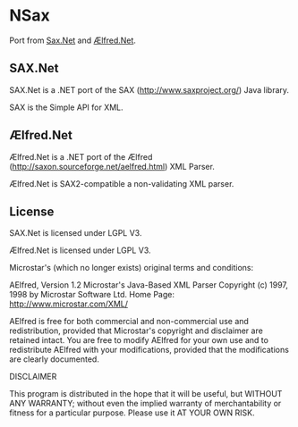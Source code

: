 # NSax

Port from [Sax.Net](https://github.com/rasmusjp/sax.net) and [Ælfred.Net](http://www.github.com/rasmusjp/aelfred.net).

## SAX.Net

SAX.Net is a .NET port of the SAX (http://www.saxproject.org/) Java library.

SAX is the Simple API for XML.

## Ælfred.Net

Ælfred.Net is a .NET port of the Ælfred (http://saxon.sourceforge.net/aelfred.html) XML Parser.

Ælfred.Net is SAX2-compatible a non-validating XML parser.

## License

SAX.Net is licensed under LGPL V3.

Ælfred.Net is licensed under LGPL V3.

Microstar's (which no longer exists) original terms and conditions:

AElfred, Version 1.2 Microstar's Java-Based XML Parser Copyright (c) 1997, 1998 by Microstar Software Ltd. Home Page: http://www.microstar.com/XML/

AElfred is free for both commercial and non-commercial use and redistribution, provided that Microstar's copyright and disclaimer are retained intact. You are free to modify AElfred for your own use and to redistribute AElfred with your modifications, provided that the modifications are clearly documented.

DISCLAIMER

This program is distributed in the hope that it will be useful, but WITHOUT ANY WARRANTY; without even the implied warranty of merchantability or fitness for a particular purpose. Please use it AT YOUR OWN RISK.